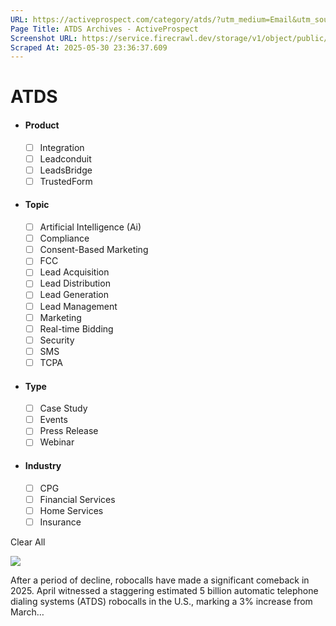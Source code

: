 ```yaml
---
URL: https://activeprospect.com/category/atds/?utm_medium=Email&utm_source=Website&utm_campaign=AP-Email-InsideCBM-Jan
Page Title: ATDS Archives - ActiveProspect
Screenshot URL: https://service.firecrawl.dev/storage/v1/object/public/media/screenshot-8edf1a91-340f-4d16-b3b3-2a2d3d1a0b3d.png
Scraped At: 2025-05-30 23:36:37.609
---
```

# ATDS



- #### Product


  - [ ] Integration
  - [ ] Leadconduit
  - [ ] LeadsBridge
  - [ ] TrustedForm
- #### Topic


  - [ ] Artificial Intelligence (Ai)
  - [ ] Compliance
  - [ ] Consent-Based Marketing
  - [ ] FCC
  - [ ] Lead Acquisition
  - [ ] Lead Distribution
  - [ ] Lead Generation
  - [ ] Lead Management
  - [ ] Marketing
  - [ ] Real-time Bidding
  - [ ] Security
  - [ ] SMS
  - [ ] TCPA
- #### Type


  - [ ] Case Study
  - [ ] Events
  - [ ] Press Release
  - [ ] Webinar
- #### Industry


  - [ ] CPG
  - [ ] Financial Services
  - [ ] Home Services
  - [ ] Insurance

Clear All

![](https://activeprospect.com/wp-content/uploads/2025/05/TCPA_Updates_feat-400x300.png)



After a period of decline, robocalls have made a significant comeback in 2025. April witnessed a staggering estimated 5 billion automatic telephone dialing systems (ATDS) robocalls in the U.S., marking a 3% increase from March…


